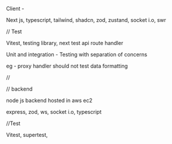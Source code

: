Client -

Next js, typescript, tailwind, shadcn, zod, zustand, socket i.o, swr

// Test

Vitest, testing library, next test api route handler

Unit and integration -
Testing with separation of concerns

eg - proxy handler should not test data formatting

//

// backend

node js backend hosted in aws ec2

express, zod, ws, socket i.o, typescript

//Test

Vitest, supertest,
